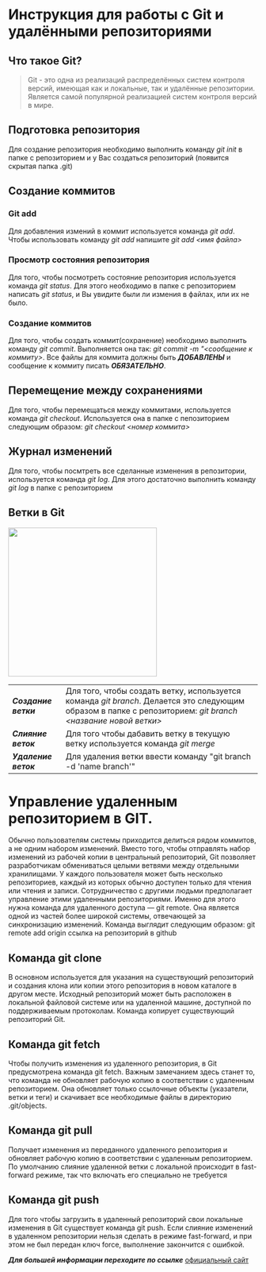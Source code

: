 # Инструкция для работы с Git и удалёнными репозиториями

## Что такое Git?
> Git - это одна из реализаций распределённых систем контроля версий, имеющая как и локальные, так и удалённые репозитории. Является самой популярной реализацией систем контроля версий в мире.
## Подготовка репозитория
Для создание репозитория необходимо выполнить команду *git init*  в папке с репозиторием и у Вас создаться репозиторий (появится скрытая папка .git)

## Создание коммитов

### Git add
Для добавления измений в коммит используется команда *git add*. Чтобы использовать команду *git add* напишите *git add <имя файла>*

### Просмотр состояния репозитория
Для того, чтобы посмотреть состояние репозитория используется команда *git status*. Для этого необходимо в папке с репозиторием написать *git status*, и Вы увидите были ли измения в файлах, или их не было.

### Создание коммитов
Для того, чтобы создать коммит(сохранение) необходимо выполнить команду *git commit*. Выполняется она так: *git commit -m "<сообщение к коммиту>*. Все файлы для коммита должны быть ***ДОБАВЛЕНЫ*** и сообщение к коммиту писать ***ОБЯЗАТЕЛЬНО***.

## Перемещение между сохранениями
Для того, чтобы перемещаться между коммитами, используется команда *git checkout*. Используется она в папке с пепозиторием следующим образом: *git checkout <номер коммита>*

## Журнал изменений
Для того, чтобы посмтреть все сделанные изменения в репозитории, используется команда *git log*. Для этого достаточно выполнить команду *git log* в папке с репозиторием

## Ветки в Git

<img src="pic1.jpg" width="300">

|                      |                               |
|----------------------|-------------------------------|
| ***Создание ветки*** | Для того, чтобы создать ветку, используется команда *git branch*. Делается это следующим образом в папке с репозиторием: *git branch <название новой ветки>*|
| ***Слияние веток*** | Для того чтобы дабавить ветку в текущую ветку используется команда *git merge <name branch>* |
| ***Удаление веток***| Для удаления ветки ввести команду "git branch -d 'name branch'"|

# Управление удаленным репозиторием в GIT.

Обычно пользователям системы приходится делиться рядом коммитов, а не одним набором изменений. Вместо того, чтобы отправлять набор изменений из рабочей копии в центральный репозиторий, Git позволяет разработчикам обмениваться целыми ветвями между отдельными хранилищами. У каждого пользователя может быть несколько репозиториев, каждый из которых обычно доступен только для чтения или чтения и записи. Сотрудничество с другими людьми предполагает управление этими удаленными репозиториями. Именно для этого нужна команда для удаленного доступа — git remote. Она является одной из частей более широкой системы, отвечающей за синхронизацию изменений. 
Команда выглядит следующим образом: git remote add origin ссылка на репозиторий в github

## Команда git clone
В основном используется для указания на существующий репозиторий и создания клона или копии этого репозитория в новом каталоге в другом месте. Исходный репозиторий может быть расположен в локальной файловой системе или на удаленной машине, доступной по поддерживаемым протоколам. Команда копирует существующий репозиторий Git.

## Команда git fetch
 Чтобы получить изменения из удаленного репозитория, в Git предусмотрена команда git fetch. Важным замечанием здесь станет то, что команда не обновляет рабочую копию в соответствии с удаленным репозиторием. Она обновляет только ссылочные объекты (указатели, ветки и теги) и скачивает все необходимые файлы в директорию .git/objects.

## Команда git pull
Получает изменения из переданного удаленного репозитория и обновляет рабочую копию в соответствии с удаленным репозиторием. По умолчанию слияние удаленной ветки с локальной происходит в fast-forward режиме, так что включать его специально не требуется

## Команда git push
Для того чтобы загрузить в удаленный репозиторий свои локальные изменения в Git существует команда git push. Если слияние изменений в удаленном репозитории нельзя сделать в режиме fast-forward, и при этом не был передан ключ force, выполнение закончится с ошибкой.

***Для большей информации переходите по ссылке*** [официальный сайт](https://git-scm.com/)


